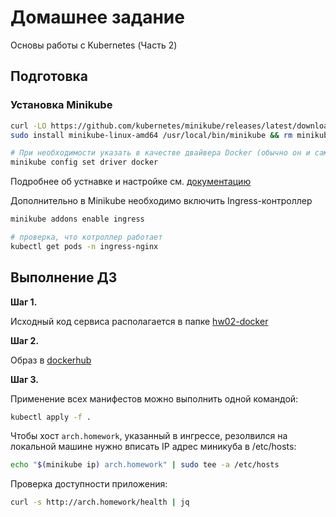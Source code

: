# Домашнее задание
Основы работы с Kubernetes (Часть 2)


## Подготовка 

### Установка Minikube

```bash
curl -LO https://github.com/kubernetes/minikube/releases/latest/download/minikube-linux-amd64
sudo install minikube-linux-amd64 /usr/local/bin/minikube && rm minikube-linux-amd64

# При необходимости указать в качестве двайвера Docker (обычно он и сам по умолчанию такой)
minikube config set driver docker
```
Подробнее об устнавке и настройке см. [документацию](https://minikube.sigs.k8s.io/docs/start/)

Дополнительно в Minikube необходимо включить Ingress-контроллер 
```bash
minikube addons enable ingress

# проверка, что котроллер работает
kubectl get pods -n ingress-nginx
```


## Выполнение ДЗ

**Шаг 1.** 

Исходный код сервиса располагается в папке [hw02-docker](../hw02-docker/)

**Шаг 2.**

Oбраз в [dockerhub](https://hub.docker.com/repository/docker/kaperusov/otus-hw2)

**Шаг 3.**

Применение всех манифестов можно выполнить одной командой:
```bash
kubectl apply -f .
```

Чтобы хост `arch.homework`, указанный в ингрессе, резолвился на локальной машине 
нужно вписать IP адрес миникуба в /etc/hosts: 
```bash
echo "$(minikube ip) arch.homework" | sudo tee -a /etc/hosts
```

Проверка доступности приложения:
```bash
curl -s http://arch.homework/health | jq
```